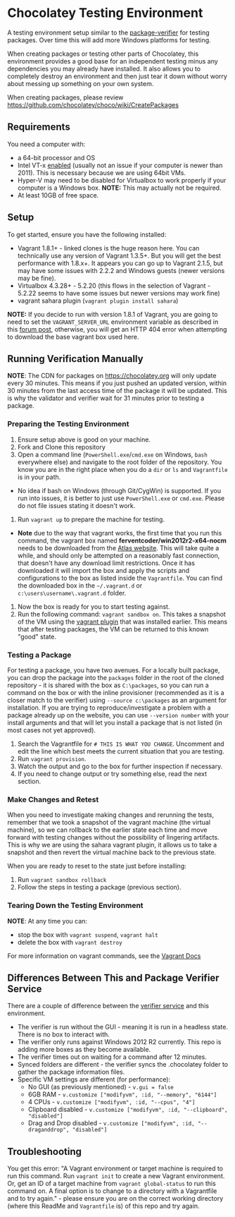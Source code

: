 # Chocolatey Testing Environment

A testing environment setup similar to the [package-verifier](https://github.com/chocolatey/package-verifier/wiki) for testing packages. Over time this will add more Windows platforms for testing.

When creating packages or testing other parts of Chocolatey, this environment provides a good base for an independent testing minus any dependencies you may already have installed. It also allows you to completely destroy an environment and then just tear it down without worry about messing up something on your own system.

When creating packages, please review https://github.com/chocolatey/choco/wiki/CreatePackages

## Requirements

You need a computer with:

* a 64-bit processor and OS
* Intel VT-x [enabled](http://www.howtogeek.com/213795/how-to-enable-intel-vt-x-in-your-computers-bios-or-uefi-firmware/) (usually not an issue if your computer is newer than 2011). This is necessary because we are using 64bit VMs.
* Hyper-V may need to be disabled for Virtualbox to work properly if your computer is a Windows box. **NOTE:** This may actually not be required.
* At least 10GB of free space.

## Setup

To get started, ensure you have the following installed:
 * Vagrant 1.8.1+ - linked clones is the huge reason here. You can technically use any version of Vagrant 1.3.5+. But you will get the best performance with 1.8.x+. It appears you can go up to Vagrant 2.1.5, but may have some issues with 2.2.2 and Windows guests (newer versions may be fine).
 * Virtualbox 4.3.28+ - 5.2.20 (this flows in the selection of Vagrant - 5.2.22 seems to have some issues but newer versions may work fine)
 * vagrant sahara plugin (`vagrant plugin install sahara`)

**NOTE:** If you decide to run with version 1.8.1 of Vagrant, you are going to need to set the `VAGRANT_SERVER_URL` environment variable as described in this [forum post](https://groups.google.com/forum/#!msg/vagrant-up/H8C68UTkosU/qz4YUmAgBAAJ), otherwise, you will get an HTTP 404 error when attempting to download the base vagrant box used here.

## Running Verification Manually

**NOTE**: The CDN for packages on https://chocolatey.org will only update every 30 minutes. This means if you just pushed an updated version, within 30 minutes from the last access time of the package it will be updated. This is why the validator and verifier wait for 31 minutes prior to testing a package.

### Preparing the Testing Environment

 1. Ensure setup above is good on your machine.
 1. Fork and Clone this repository
 1. Open a command line (`PowerShell.exe`/`cmd.exe` on Windows, `bash` everywhere else) and navigate to the root folder of the repository.  You know you are in the right place when you do a `dir` or `ls` and `Vagrantfile` is in your path.
   * No idea if bash on Windows (through Git/CygWin) is supported. If you run into issues, it is better to just use `PowerShell.exe` or `cmd.exe`. Please do not file issues stating it doesn't work.
 1. Run `vagrant up` to prepare the machine for testing.
   * **Note** due to the way that vagrant works, the first time that you run this command, the vagrant box named __ferventcoder/win2012r2-x64-nocm__ needs to be downloaded from the [Atlas website](https://atlas.hashicorp.com/ferventcoder/boxes/win2012r2-x64-nocm).  This will take quite a while, and should only be attempted on a reasonably fast connection, that doesn't have any download limit restrictions. Once it has downloaded it will import the box and apply the scripts and configurations to the box as listed inside the `Vagrantfile`.  You can find the downloaded box in the `~/.vagrant.d` or `c:\users\username\.vagrant.d` folder.
 1. Now the box is ready for you to start testing against.
 1. Run the following command: `vagrant sandbox on`.  This takes a snapshot of the VM using the [vagrant plugin](https://github.com/jedi4ever/sahara) that was installed earlier. This means that after testing packages, the VM can be returned to this known "good" state.

### Testing a Package

For testing a package, you have two avenues. For a locally built package, you can drop the package into the `packages` folder in the root of the cloned repository - it is shared with the box as `C:\packages`, so you can run a command on the box or with the inline provisioner (recommended as it is a closer match to the verifier) using `--source c:\packages` as an argument for installation. If you are trying to reproduce/investigate a problem with a package already up on the website, you can use `--version number` with your install arguments and that will let you install a package that is not listed (in most cases not yet approved).

 1. Search the Vagrantfile for `# THIS IS WHAT YOU CHANGE`.  Uncomment and edit the line which best meets the current situation that you are testing.
 1. Run `vagrant provision`.
 1. Watch the output and go to the box for further inspection if necessary.
 1. If you need to change output or try something else, read the next section.

### Make Changes and Retest

When you need to investigate making changes and rerunning the tests, remember that we took a snapshot of the vagrant machine (the virtual machine), so we can rollback to the earlier state each time and move forward with testing changes without the possibility of lingering artifacts. This is why we are using the sahara vagrant plugin, it allows us to take a snapshot and then revert the virtual machine back to the previous state.

When you are ready to reset to the state just before installing:

 1. Run `vagrant sandbox rollback`
 1. Follow the steps in testing a package (previous section).

### Tearing Down the Testing Environment

**NOTE**: At any time you can:

* stop the box with `vagrant suspend`, `vagrant halt`
* delete the box with `vagrant destroy`

For more information on vagrant commands, see the [Vagrant Docs](http://docs.vagrantup.com/v2/cli/index.html)

## Differences Between This and Package Verifier Service

There are a couple of difference between the [verifier service]() and this environment.

 * The verifier is run without the GUI - meaning it is run in a headless state. There is no box to interact with.
 * The verifier only runs against Windows 2012 R2 currently. This repo is adding more boxes as they become available.
 * The verifier times out on waiting for a command after 12 minutes.
 * Synced folders are different - the verifier syncs the .chocolatey folder to gather the package information files.
 * Specific VM settings are different (for performance):
    * No GUI (as previously mentioned) - `v.gui = false`
    * 6GB RAM - `v.customize ["modifyvm", :id, "--memory", "6144"]`
    * 4 CPUs - `v.customize ["modifyvm", :id, "--cpus", "4"]`
    * Clipboard disabled - `v.customize ["modifyvm", :id, "--clipboard", "disabled"]`
    * Drag and Drop disabled - `v.customize ["modifyvm", :id, "--draganddrop", "disabled"]`

## Troubleshooting

You get this error: "A Vagrant environment or target machine is required to run this command. Run `vagrant init` to create a new Vagrant environment. Or, get an ID of a target machine from `vagrant global-status` to run this command on. A final option is to change to a directory with a Vagrantfile and to try again." - please ensure you are on the correct working directory (where this ReadMe and `Vagrantfile` is) of this repo and try again.
